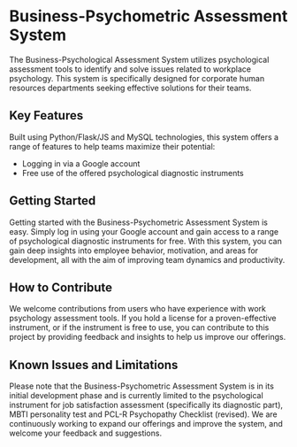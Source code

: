 # Business-Psychometric Assessment System
The Business-Psychological Assessment System utilizes psychological assessment tools to identify and solve issues related to workplace psychology. This system is specifically designed for corporate human resources departments seeking effective solutions for their teams.

## Key Features

Built using Python/Flask/JS and MySQL technologies, this system offers a range of features to help teams maximize their potential:

- Logging in via a Google account
- Free use of the offered psychological diagnostic instruments


## Getting Started

Getting started with the Business-Psychometric Assessment System is easy. Simply log in using your Google account and gain access to a range of psychological diagnostic instruments for free. With this system, you can gain deep insights into employee behavior, motivation, and areas for development, all with the aim of improving team dynamics and productivity.

## How to Contribute

We welcome contributions from users who have experience with work psychology assessment tools. If you hold a license for a proven-effective instrument, or if the instrument is free to use, you can contribute to this project by providing feedback and insights to help us improve our offerings.

## Known Issues and Limitations

Please note that the Business-Psychometric Assessment System is in its initial development phase and is currently limited to the psychological instrument for job satisfaction assessment (specifically its diagnostic part), MBTI personality test and PCL-R Psychopathy Checklist (revised). We are continuously working to expand our offerings and improve the system, and welcome your feedback and suggestions.
